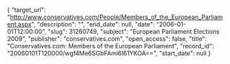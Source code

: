 {
  "target_url": "http://www.conservatives.com/People/Members_of_the_European_Parliament.aspx", 
  "description": "", 
  "end_date": null, 
  "date": "2006-01-01T12:00:00", 
  "slug": 31260749, 
  "subject": "European Parliament Elections 2009", 
  "publisher": "conservatives.com", 
  "open_access": false, 
  "title": "Conservatives.com: Members of the European Parliament", 
  "record_id": "20060101T120000/wgf4Me6SGbFAmi6I61YKOA==", 
  "start_date": null
}

